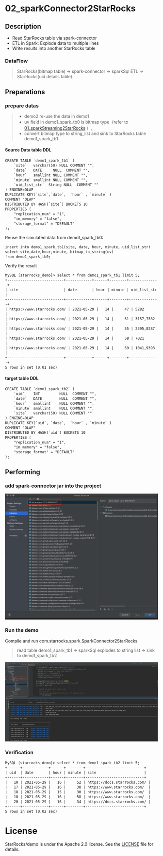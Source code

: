 # 02_sparkConnector2StarRocks

##  Description

- Read StarRocks table via spark-connector
- ETL in Spark: Explode data to multiple lines
- Write results into another StarRocks table


### DataFlow

> StarRocks(bitmap table) -> spark-connector -> sparkSql ETL -> StarRocks(uid details table)

## Preparations

### prepare datas

> - demo2 re-use the data in demo1
> - uv field in demo1_spark_tb0 is bitmap type（refer to  [01_sparkStreaming2StarRocks](./01_sparkStreaming2StarRocks.md)  ）,
> - convert bitmap type to string_list and sink to StarRocks table demo1_spark_tb1


#### Source Data table DDL

```
CREATE TABLE `demo1_spark_tb1` (
    `site`   varchar(50) NULL COMMENT "",
    `date`   DATE     NULL  COMMENT "",
    `hour`   smallint NULL COMMENT "",
    `minute` smallint NULL COMMENT "",
    `uid_list_str`  String NULL  COMMENT ""
) ENGINE=OLAP
DUPLICATE KEY(`site`,`date`,  `hour` , `minute` )
COMMENT "OLAP"
DISTRIBUTED BY HASH(`site`) BUCKETS 10
PROPERTIES (
    "replication_num" = "1",
    "in_memory" = "false",
    "storage_format" = "DEFAULT"
);
```

Reuse the simulated data from demo1_spark_tb0:

```
insert into demo1_spark_tb1(site, date, hour, minute, uid_list_str)
select site,date,hour,minute, bitmap_to_string(uv)
from demo1_spark_tb0;
```

Verify the result

```
MySQL [starrocks_demo]> select * from demo1_spark_tb1 limit 5;
+--------------------------+------------+------+--------+--------------+
| site                     | date       | hour | minute | uid_list_str |
+--------------------------+------------+------+--------+--------------+
| https://www.starrocks.com/ | 2021-05-29 |   14 |     47 | 5282         |
| https://www.starrocks.com/ | 2021-05-29 |   14 |     51 | 3157,7582    |
| https://www.starrocks.com/ | 2021-05-29 |   14 |     55 | 2395,8287    |
| https://www.starrocks.com/ | 2021-05-29 |   14 |     58 | 7021         |
| https://www.starrocks.com/ | 2021-05-29 |   14 |     59 | 1041,9393    |
+--------------------------+------------+------+--------+--------------+
5 rows in set (0.01 sec)
```

#### target table DDL

```
CREATE TABLE `demo1_spark_tb2` (
    `uid`    INT         NULL  COMMENT "",
    `date`   DATE        NULL  COMMENT "",
    `hour`   smallint    NULL COMMENT "",
    `minute` smallint    NULL COMMENT "",
    `site`   varchar(50) NULL COMMENT ""
) ENGINE=OLAP
DUPLICATE KEY(`uid`, `date`,  `hour` , `minute` )
COMMENT "OLAP"
DISTRIBUTED BY HASH(`uid`) BUCKETS 10
PROPERTIES (
    "replication_num" = "1",
    "in_memory" = "false",
    "storage_format" = "DEFAULT"
);
```

## Performing

### add spark-connector jar into the project
![02_spark_idea1](./imgs/02_spark_idea1.png)

### Run the demo

Compile and run com.starrocks.spark.SparkConnector2StarRocks

> read table demo1_spark_tb1 -> sparkSql explodes to string list -> sink to demo1_spark_tb2

![02_spark_idea2](./imgs/02_spark_idea2.png)

### Verification

```
MySQL [starrocks_demo]> select * from demo1_spark_tb2 limit 5;
+------+------------+------+--------+---------------------------+
| uid  | date       | hour | minute | site                      |
+------+------------+------+--------+---------------------------+
|   10 | 2021-05-29 |   16 |     52 | https://docs.starrocks.com/ |
|   17 | 2021-05-29 |   16 |     38 | https://www.starrocks.com/  |
|   18 | 2021-05-29 |   15 |     30 | https://www.starrocks.com/  |
|   18 | 2021-05-29 |   16 |     58 | https://www.starrocks.com/  |
|   20 | 2021-05-29 |   16 |     34 | https://docs.starrocks.com/ |
+------+------------+------+--------+---------------------------+
5 rows in set (0.02 sec)
```

# License

StarRocks/demo is under the Apache 2.0 license. See the [LICENSE](../LICENSE) file for details.
